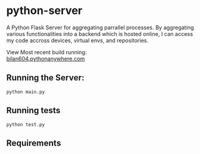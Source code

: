 # python-server

A Python Flask Server for aggregating parrallel processes. By aggregating various functionalities into a backend which is hosted online, I can access my code accross devices, virtual envs, and repositories.

View Most recent build running:  
[bilan604.pythonanywhere.com](Website)  

## Running the Server:
```
python main.py
```

## Running tests
```
python test.py
```

## Requirements
```

```